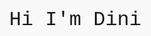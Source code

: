 <!DOCTYPE html>
<html lang="en">
<head>
  <meta charset="UTF-8" />
  <title>Hi I'm Dini</title>
  <style>
    body {
      font-family: 'Courier New', monospace;
      font-size: 2em;
      background-color: #f9f9f9;
      padding: 50px;
    }

    .typewriter {
      display: inline-block;
      border-right: 2px solid black;
      white-space: nowrap;
      overflow: hidden;
      animation: typing 3s steps(20), blink .75s step-end infinite;
    }

    @keyframes typing {
      from { width: 0 }
      to { width: 12ch }
    }

    @keyframes blink {
      50% { border-color: transparent }
    }
  </style>
</head>
<body>
  <div class="typewriter">Hi I'm Dini</div>
</body>
</html>
